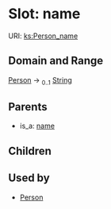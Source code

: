 
# Slot: name




URI: [ks:Person_name](https://w3id.org/linkml/tests/kitchen_sink/Person_name)


## Domain and Range

[Person](Person.md) &#8594;  <sub>0..1</sub> [String](String.md)

## Parents

 *  is_a: [name](name.md)

## Children


## Used by

 * [Person](Person.md)
